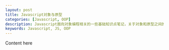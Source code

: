 ```yaml
---
layout: post
title: Javascript对象与原型
categories: [Javascript, OOP]
description: Javascript面向对象编程相关的一些基础知识点笔记，关于对象和原型之间的关系等概念的速记。
keywords: Javascript, JS, OOP
---
```


Content here